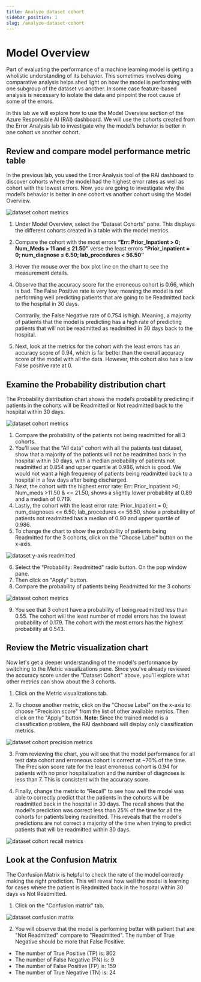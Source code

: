 ```yaml
---
title: Analyze dataset cohort
sidebar_position: 1
slug: /analyze-dataset-cohort
---
```


# Model Overview

Part of evaluating the performance of a machine learning model is getting a wholistic understanding of its behavior.  This sometimes involves doing comparative analysis helps shed light on how the model is performing with one subgroup of the dataset vs another.   In some case feature-based analysis is necessary to isolate the data and pinpoint the root cause of some of the errors.

In this lab we will explore how to use the Model Overview section of the Azure Responsible AI (RAI) dashboard. We will use the cohorts created from the Error Analysis lab to investigate why the model’s behavior is better in one cohort vs another cohort.

## Review and compare model performance metric table

In the previous lab, you used the Error Analysis tool of the RAI dashboard to discover cohorts where the model had the highest error rates as well as cohort with the lowest errors. Now, you are going to investigate why the model’s behavior is better in one cohort vs another cohort using the Model Overview.

![dataset cohort metrics](/img/tutorial/4-dataset-cohort-metrics.png "Dataset cohort metrics")


1. Under Model Overview, select the “Dataset Cohorts” pane. This displays the different cohorts created in a table with the model metrics.
2. Compare the cohort with the most errors **“Err: Prior_Inpatient > 0; Num_Meds > 11 and ≤ 21.50”** verse the least errors **“Prior_inpatient = 0; num_diagnose ≤ 6.50; lab_procedures < 56.50”**
3. Hover the mouse over the box plot line on the chart to see the measurement details.
4. Observe that the accuracy score for the erroneous cohort is 0.66, which is bad. The False Positive rate is very low; meaning the model is not performing well predicting patients that are going to be Readmitted back to the hospital in 30 days. 

	Contrarily, the False Negative rate of 0.754 is high. Meaning, a majority of patients that the model is predicting has a high rate of predicting patients that will not be readmitted as readmitted in 30 days back to the hospital.
5. Next, look at the metrics for the cohort with the least errors has an accuracy score of 0.94, which is far better than the overall accuracy score of the model with all the data. However, this cohort also has a low  False positive rate at 0.

## Examine the Probability distribution chart 

The Probability distribution chart shows the model’s probability predicting if patients in the cohorts  will be Readmitted or Not readmitted back to the hospital within 30 days.

![dataset cohort metrics](/img/tutorial/4-dataset-probability-distrib.png "Dataset cohort metrics")


1. Compare the probability of the patients not being readmitted for all 3 cohorts.
2. You'll see that the “All data” cohort with all the patients test dataset, show that a majority of the patients will not be readmitted back in the hospital within 30 days, with a median probability of patients not readmitted at 0.854 and upper quartile at 0.986, which is good. We would not want a high frequency of patients being readmitted back to a hospital in a few days after being discharged.
3. Next, the cohort with the highest error rate:  Err: Prior_Inpatient >0; Num_meds >11.50 & <= 21.50, shows a slightly lower probability at 0.89 and a median of 0.719. 
4. Lastly, the cohort with the least error rate: Prior_Inpatient = 0; num_diagnoses <= 6.50; lab_procedures <= 56.50,  show a probability of patients not readmitted has a median of 0.90 and upper quartile of 0.986. 
5. To change the chart to show the probability of patients being Readmitted for the 3 cohorts, click on the "Choose Label" button on the x-axis.

![dataset y-axis readmitted](/img/tutorial/4-dataset-y-reamitted.png "Dataset cohort Y-axis Readmitted")

6. Select the "Probability:  Readmitted" radio button. On the pop window pane.
7. Then click on "Apply" button.
8. Compare the probability of patients being Readmitted for the 3 cohorts

![dataset cohort metrics](/img/tutorial/4-dataset-probab-distrib-readmit.png "Dataset cohort metrics")

9. You see that 3 cohort have a probability of being readmitted less than 0.55.  The cohort will the least number of model errors has the lowest probability of 0.179.  The cohort with the most errors has the highest probability at 0.543.

## Review the Metric visualization chart

Now let's get a deeper understanding of the model's performance by switching to the Metric visualizations pane. Since you've already reviewed the accuracy score under the "Dataset Cohort" above, you'll explore what other metrics can show about the 3 cohorts.

1. Click on the Metric visualizations tab.

2. To choose another metric, click on the "Choose Label" on the x-axis to choose "Precision score" from the list of other available metrics.  Then click on the "Apply" button.
**Note**:  Since the trained model is a classification problem, the RAI dashboard will display only classification metrics.

![dataset cohort precision metrics](/img/tutorial/4-select-dataset-precision.png "Dataset cohort precision metrics")

3. From reviewing the chart, you will see that the model performance for all test data cohort and erroneous cohort is correct at ~70% of the time. The Precision score rate for the least erroneous cohort is 0.94 for patients with no prior hospitalization and the number of diagnoses is less than 7. This is consistent with the accuracy score.

4. Finally,  change the metric to "Recall" to see how well the model was able to correctly predict that the patients in the cohorts will be readmitted back in the hospital in 30 days. The recall shows that the model's prediction was correct less than 25% of the time for all the cohorts for patients being readmitted. This reveals that the model's predictions are not correct a majority of the time when trying to predict patients that will be readmitted within 30 days.

![dataset cohort recall metrics](/img/tutorial/4-dataset-recall.png "Dataset cohort recall metrics")

## Look at the Confusion Matrix 

The Confusion Matrix is helpful to check the rate of the model correctly making the right prediction. This will reveal how well the model is learning for cases where the patient is Readmitted back in the hospital within 30 days vs Not Readmitted.

1. Click on the "Confusion matrix" tab.

![dataset confusion matrix](/img/tutorial/4-dataset-confusion-matrix.png "Dataset confusion matrix")

2. You will observe that the model is performing better with patient that are "Not Readmitted" compare to "Readmitted".  The number of True Negative should be more that False Positive.
* The number of True Positive (TP) is:  802
* The number of False Negative (FN) is: 9
* The number of False Positive (FP) is: 159
* The number of True Negative (TN) is: 24

